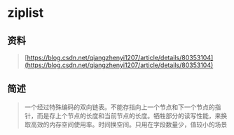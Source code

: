 # ziplist

## 资料

> [https://blog.csdn.net/qiangzhenyi1207/article/details/80353104](https://blog.csdn.net/qiangzhenyi1207/article/details/80353104)

## 简述

> 一个经过特殊编码的双向链表。不能存指向上一个节点和下一个节点的指针，而是存上个节点的长度和当前节点的长度。牺牲部分的读写性能，来换取高效的内存空间使用率。时间换空间。只用在字段数量少，值较小的场景



